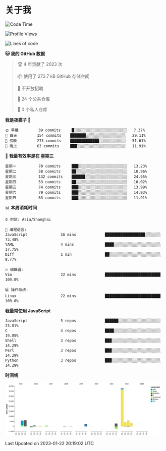 # 关于我

<!--START_SECTION:waka-->
![Code Time](http://img.shields.io/badge/Code%20Time-721%20hrs%2059%20mins-blue)

![Profile Views](http://img.shields.io/badge/%E4%B8%AA%E4%BA%BA%E8%B5%84%E6%96%99%E8%A7%82%E7%9C%8B%E6%AC%A1%E6%95%B0-19-blue)

![Lines of code](https://img.shields.io/badge/%E4%BB%8E%E3%80%8CHello%20World%E3%80%8D%E8%B5%B7%E6%88%91%E5%B7%B2%E7%BB%8F%E5%86%99%E4%BA%86-70%20Thousand%20%E8%A1%8C%E4%BB%A3%E7%A0%81-blue)

**🐱 我的 GitHub 数据** 

> 🏆 4 年贡献了 2023 次
 > 
> 📦  使用了 273.7 kB GitHub 存储空间 
 > 
> 🚫 不开放招聘
 > 
> 📜 24 个公共仓库 
 > 
> 🔑 0 个私人仓库  
 > 
**我是夜猫子 🦉** 

```text
🌞 早晨         39 commits     █░░░░░░░░░░░░░░░░░░░░░░░░   7.37% 
🌆 白天         154 commits    ███████░░░░░░░░░░░░░░░░░░   29.11% 
🌃 傍晚         273 commits    █████████████░░░░░░░░░░░░   51.61% 
🌙 晚上         63 commits     ███░░░░░░░░░░░░░░░░░░░░░░   11.91%

```
📅 **我最有效率是在 星期三** 

```text
星期一          70 commits     ███░░░░░░░░░░░░░░░░░░░░░░   13.23% 
星期二          58 commits     ██░░░░░░░░░░░░░░░░░░░░░░░   10.96% 
星期三          132 commits    ██████░░░░░░░░░░░░░░░░░░░   24.95% 
星期四          53 commits     ██░░░░░░░░░░░░░░░░░░░░░░░   10.02% 
星期五          74 commits     ███░░░░░░░░░░░░░░░░░░░░░░   13.99% 
星期六          79 commits     ███░░░░░░░░░░░░░░░░░░░░░░   14.93% 
星期日          63 commits     ███░░░░░░░░░░░░░░░░░░░░░░   11.91%

```


📊 **本周消耗时间** 

```text
⌚︎ 时区: Asia/Shanghai

💬 编程语言: 
JavaScript               16 mins             ██████████████████░░░░░░░   73.48% 
YAML                     4 mins              ████░░░░░░░░░░░░░░░░░░░░░   17.75% 
Diff                     1 min               ██░░░░░░░░░░░░░░░░░░░░░░░   8.77%

🔥 编辑器: 
Vim                      22 mins             █████████████████████████   100.0%

💻 操作系统: 
Linux                    22 mins             █████████████████████████   100.0%

```

**我最常使用 JavaScript** 

```text
JavaScript               5 repos             ██████░░░░░░░░░░░░░░░░░░░   23.81% 
C                        4 repos             ████░░░░░░░░░░░░░░░░░░░░░   19.05% 
Shell                    3 repos             ███░░░░░░░░░░░░░░░░░░░░░░   14.29% 
Perl                     3 repos             ███░░░░░░░░░░░░░░░░░░░░░░   14.29% 
Python                   3 repos             ███░░░░░░░░░░░░░░░░░░░░░░   14.29%

```


**时间线**

![Chart not found](https://raw.githubusercontent.com/Arondight/Arondight/master/charts/bar_graph.png) 


 Last Updated on 2023-01-22 20:19:02 UTC
<!--END_SECTION:waka-->
